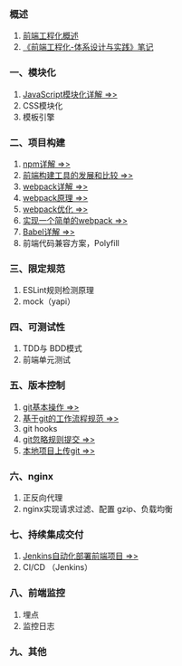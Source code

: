 ### 概述
1. [前端工程化概述](./IntegratedSolution.md)
2. [《前端工程化-体系设计与实践》笔记](./StudyNotes.md)

### 一、模块化
1. [JavaScript模块化详解 =>>](./JavaScriptModules.md)
2. CSS模块化
3. 模板引擎

### 二、项目构建
1. [npm详解 =>>](./NpmDetail.md)
2. [前端构建工具的发展和比较 =>>](./BuildTools.md)
3. [webpack详解 =>>](./WebpackDetail.md)
4. [webpack原理 =>>](./WebpackPrinciple.md)
5. [webpack优化 =>>](./WebpackOptimization.md)
6. [实现一个简单的webpack =>>](./SimpleWebpack.md)
7. [Babel详解 =>>](./Babel.md)
8. 前端代码兼容方案，Polyfill

### 三、限定规范
1. ESLint规则检测原理
2. mock（yapi）

### 四、可测试性
1. TDD与 BDD模式
2. 前端单元测试

### 五、版本控制
1. [git基本操作 =>>](./GitCheatSheet.md)
2. [基于git的工作流程规范 =>>](./GitWorkflow.md)
3. git hooks
4. [git忽略规则提交 =>>](./Gitignore.md)
5. [本地项目上传git =>>](./GitLocalProject.md)

### 六、nginx
1. 正反向代理
2. nginx实现请求过滤、配置 gzip、负载均衡

### 七、持续集成交付
1. [Jenkins自动化部署前端项目 =>>](./Jenkins.md)
2. CI/CD （Jenkins）

### 八、前端监控
1. 埋点
2. 监控日志

### 九、其他
